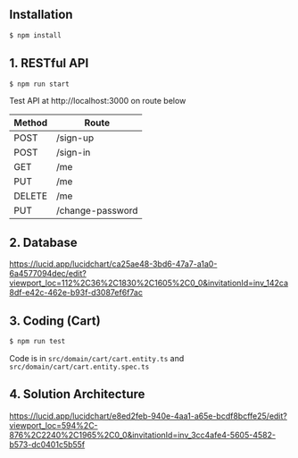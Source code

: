 ## Installation

```bash
$ npm install
```

## 1. RESTful API

```bash
$ npm run start
```

Test API at http://localhost:3000 on route below

| Method | Route            |
| ------ | ---------------- |
| POST   | /sign-up         |
| POST   | /sign-in         |
| GET    | /me              |
| PUT    | /me              |
| DELETE | /me              |
| PUT    | /change-password |

## 2. Database

https://lucid.app/lucidchart/ca25ae48-3bd6-47a7-a1a0-6a4577094dec/edit?viewport_loc=112%2C36%2C1830%2C1605%2C0_0&invitationId=inv_142ca8df-e42c-462e-b93f-d3087ef6f7ac

## 3. Coding (Cart)

```bash
$ npm run test
```

Code is in <code>src/domain/cart/cart.entity.ts</code> and <code>src/domain/cart/cart.entity.spec.ts</code>

## 4. Solution Architecture

https://lucid.app/lucidchart/e8ed2feb-940e-4aa1-a65e-bcdf8bcffe25/edit?viewport_loc=594%2C-876%2C2240%2C1965%2C0_0&invitationId=inv_3cc4afe4-5605-4582-b573-dc0401c5b55f
